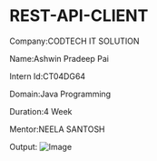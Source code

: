 # REST-API-CLIENT
Company:CODTECH IT SOLUTION

Name:Ashwin Pradeep Pai

Intern Id:CT04DG64

Domain:Java Programming

Duration:4 Week

Mentor:NEELA SANTOSH

Output:
![Image](https://github.com/user-attachments/assets/eece2e01-396d-4950-ba0e-c7ae4a646ba7)
